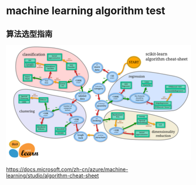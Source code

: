 # machine learning algorithm test
## 算法选型指南
![](https://github.com/Lukaschen1986/mla_test/raw/master/pic/ml_map.png)

https://docs.microsoft.com/zh-cn/azure/machine-learning/studio/algorithm-cheat-sheet
